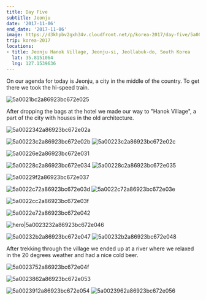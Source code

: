 ```yaml
---
title: Day Five
subtitle: Jeonju
date: '2017-11-06'
end_date: '2017-11-06'
image: https://d3khpbv2gxh34v.cloudfront.net/p/korea-2017/day-five/5a0023ce2a86923bc672e05a.jpg
trip: korea-2017
locations:
- title: Jeonju Hanok Village, Jeonju-si, Jeollabuk-do, South Korea
  lat: 35.8151064
  lng: 127.1539636
---
```


On our agenda for today is Jeonju, a city in the middle of the country. To get there we took the hi-speed train.

![5a0021bc2a86923bc672e025](https://d3khpbv2gxh34v.cloudfront.net/p/korea-2017/day-five/5a0021cd2a86923bc672e026.jpg "1.347")

After dropping the bags at the hotel we made our way to "Hanok Village", a part of the city with houses in the old architecture.

![5a0022342a86923bc672e02a](https://d3khpbv2gxh34v.cloudfront.net/p/korea-2017/day-five/5a00224c2a86923bc672e02d.jpg "1.5")

![5a00223c2a86923bc672e02b](https://d3khpbv2gxh34v.cloudfront.net/p/korea-2017/day-five/5a00225d2a86923bc672e02e.jpg "1.5")
![5a00223c2a86923bc672e02c](https://d3khpbv2gxh34v.cloudfront.net/p/korea-2017/day-five/5a0022612a86923bc672e02f.jpg "1.5")

![5a00226e2a86923bc672e031](https://d3khpbv2gxh34v.cloudfront.net/p/korea-2017/day-five/5a00227d2a86923bc672e032.jpg "1.5")

![5a00228c2a86923bc672e034](https://d3khpbv2gxh34v.cloudfront.net/p/korea-2017/day-five/5a0022ba2a86923bc672e03b.jpg "1.453")
![5a00228c2a86923bc672e035](https://d3khpbv2gxh34v.cloudfront.net/p/korea-2017/day-five/5a0022ad2a86923bc672e038.jpg "1.5")

![5a00229f2a86923bc672e037](https://d3khpbv2gxh34v.cloudfront.net/p/korea-2017/day-five/5a0022c22a86923bc672e03c.jpg "1.719")

![5a0022c72a86923bc672e03d](https://d3khpbv2gxh34v.cloudfront.net/p/korea-2017/day-five/5a00232c2a86923bc672e049.jpg "1.5")
![5a0022c72a86923bc672e03e](https://d3khpbv2gxh34v.cloudfront.net/p/korea-2017/day-five/5a0023092a86923bc672e045.jpg "1.5")

![5a0022cc2a86923bc672e03f](https://d3khpbv2gxh34v.cloudfront.net/p/korea-2017/day-five/5a0022e52a86923bc672e041.jpg "1.5")

![5a0022e72a86923bc672e042](https://d3khpbv2gxh34v.cloudfront.net/p/korea-2017/day-five/5a00233c2a86923bc672e04a.jpg "1.5")

![hero|5a0023232a86923bc672e046](https://d3khpbv2gxh34v.cloudfront.net/p/korea-2017/day-five/5a0023232a86923bc672e046.jpg "1.5")

![5a00232b2a86923bc672e047](https://d3khpbv2gxh34v.cloudfront.net/p/korea-2017/day-five/5a0023692a86923bc672e04d.jpg "1.5")
![5a00232b2a86923bc672e048](https://d3khpbv2gxh34v.cloudfront.net/p/korea-2017/day-five/5a0023432a86923bc672e04c.jpg "1.5")

After trekking through the village we ended up at a river where we relaxed in the 20 degrees weather and had a nice cold beer.

![5a0023752a86923bc672e04f](https://d3khpbv2gxh34v.cloudfront.net/p/korea-2017/day-five/5a0023922a86923bc672e055.jpg "1.5")

![5a0023862a86923bc672e053](https://d3khpbv2gxh34v.cloudfront.net/p/korea-2017/day-five/5a0023ae2a86923bc672e057.jpg "1.5")

![5a0023912a86923bc672e054](https://d3khpbv2gxh34v.cloudfront.net/p/korea-2017/day-five/5a0023b32a86923bc672e058.jpg "1.5")
![5a0023962a86923bc672e056](https://d3khpbv2gxh34v.cloudfront.net/p/korea-2017/day-five/5a0023bf2a86923bc672e059.jpg "1.5")

